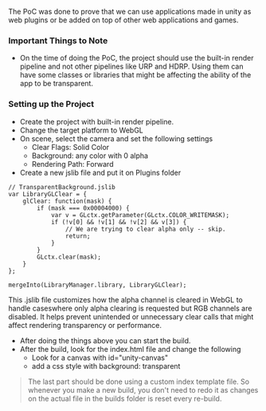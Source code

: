 The PoC was done to prove that we can use applications made in unity as web plugins or be added on top of other web applications and games.

### Important Things to Note
- On the time of doing the PoC, the project should use the built-in render pipeline and not other pipelines like URP and HDRP. Using them can have some classes or libraries that might be affecting the ability of the app to be transparent.

### Setting up the Project
- Create the project with built-in render pipeline.
- Change the target platform to WebGL
- On scene, select the camera and set the following settings
	- Clear Flags: Solid Color
	- Background: any color with 0 alpha
	- Rendering Path: Forward
- Create a new jslib file and put it on Plugins folder
```jslib
// TransparentBackground.jslib
var LibraryGLClear = {  
    glClear: function(mask) {  
        if (mask === 0x00004000) {  
            var v = GLctx.getParameter(GLctx.COLOR_WRITEMASK);  
            if (!v[0] && !v[1] && !v[2] && v[3]) {  
                // We are trying to clear alpha only -- skip.  
                return;  
            }  
        }  
        GLctx.clear(mask);  
    }  
};  
  
mergeInto(LibraryManager.library, LibraryGLClear);
```
This .jslib file customizes how the alpha channel is cleared in WebGL to handle caseswhere only alpha clearing is requested but RGB channels are disabled. It helps prevent unintended or unnecessary clear calls that might affect rendering transparency or performance.

- After doing the things above you can start the build.
- After the build, look for the index.html file and change the following
	- Look for a canvas with id="unity-canvas"
	- add a css style with background: transparent
	
> The last part should be done using a custom index template file. So whenever you make a new build, you don't need to redo it as changes on the actual file in the builds folder is reset every re-build.
